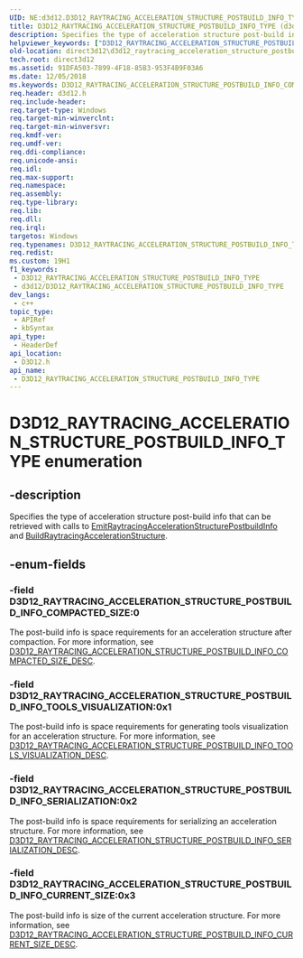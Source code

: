 ```yaml
---
UID: NE:d3d12.D3D12_RAYTRACING_ACCELERATION_STRUCTURE_POSTBUILD_INFO_TYPE
title: D3D12_RAYTRACING_ACCELERATION_STRUCTURE_POSTBUILD_INFO_TYPE (d3d12.h)
description: Specifies the type of acceleration structure post-build info that can be retrieved with calls to EmitRaytracingAccelerationStructurePostbuildInfo and BuildRaytracingAccelerationStructure.
helpviewer_keywords: ["D3D12_RAYTRACING_ACCELERATION_STRUCTURE_POSTBUILD_INFO_COMPACTED_SIZE","D3D12_RAYTRACING_ACCELERATION_STRUCTURE_POSTBUILD_INFO_CURRENT_SIZE","D3D12_RAYTRACING_ACCELERATION_STRUCTURE_POSTBUILD_INFO_SERIALIZATION","D3D12_RAYTRACING_ACCELERATION_STRUCTURE_POSTBUILD_INFO_TOOLS_VISUALIZATION","D3D12_RAYTRACING_ACCELERATION_STRUCTURE_POSTBUILD_INFO_TYPE","D3D12_RAYTRACING_ACCELERATION_STRUCTURE_POSTBUILD_INFO_TYPE enumeration","d3d12/D3D12_RAYTRACING_ACCELERATION_STRUCTURE_POSTBUILD_INFO_COMPACTED_SIZE","d3d12/D3D12_RAYTRACING_ACCELERATION_STRUCTURE_POSTBUILD_INFO_CURRENT_SIZE","d3d12/D3D12_RAYTRACING_ACCELERATION_STRUCTURE_POSTBUILD_INFO_SERIALIZATION","d3d12/D3D12_RAYTRACING_ACCELERATION_STRUCTURE_POSTBUILD_INFO_TOOLS_VISUALIZATION","d3d12/D3D12_RAYTRACING_ACCELERATION_STRUCTURE_POSTBUILD_INFO_TYPE","direct3d12.d3d12_raytracing_acceleration_structure_postbuild_info_type"]
old-location: direct3d12\d3d12_raytracing_acceleration_structure_postbuild_info_type.htm
tech.root: direct3d12
ms.assetid: 91DFA503-7899-4F18-85B3-953F4B9F03A6
ms.date: 12/05/2018
ms.keywords: D3D12_RAYTRACING_ACCELERATION_STRUCTURE_POSTBUILD_INFO_COMPACTED_SIZE, D3D12_RAYTRACING_ACCELERATION_STRUCTURE_POSTBUILD_INFO_CURRENT_SIZE, D3D12_RAYTRACING_ACCELERATION_STRUCTURE_POSTBUILD_INFO_SERIALIZATION, D3D12_RAYTRACING_ACCELERATION_STRUCTURE_POSTBUILD_INFO_TOOLS_VISUALIZATION, D3D12_RAYTRACING_ACCELERATION_STRUCTURE_POSTBUILD_INFO_TYPE, D3D12_RAYTRACING_ACCELERATION_STRUCTURE_POSTBUILD_INFO_TYPE enumeration, d3d12/D3D12_RAYTRACING_ACCELERATION_STRUCTURE_POSTBUILD_INFO_COMPACTED_SIZE, d3d12/D3D12_RAYTRACING_ACCELERATION_STRUCTURE_POSTBUILD_INFO_CURRENT_SIZE, d3d12/D3D12_RAYTRACING_ACCELERATION_STRUCTURE_POSTBUILD_INFO_SERIALIZATION, d3d12/D3D12_RAYTRACING_ACCELERATION_STRUCTURE_POSTBUILD_INFO_TOOLS_VISUALIZATION, d3d12/D3D12_RAYTRACING_ACCELERATION_STRUCTURE_POSTBUILD_INFO_TYPE, direct3d12.d3d12_raytracing_acceleration_structure_postbuild_info_type
req.header: d3d12.h
req.include-header: 
req.target-type: Windows
req.target-min-winverclnt: 
req.target-min-winversvr: 
req.kmdf-ver: 
req.umdf-ver: 
req.ddi-compliance: 
req.unicode-ansi: 
req.idl: 
req.max-support: 
req.namespace: 
req.assembly: 
req.type-library: 
req.lib: 
req.dll: 
req.irql: 
targetos: Windows
req.typenames: D3D12_RAYTRACING_ACCELERATION_STRUCTURE_POSTBUILD_INFO_TYPE
req.redist: 
ms.custom: 19H1
f1_keywords:
 - D3D12_RAYTRACING_ACCELERATION_STRUCTURE_POSTBUILD_INFO_TYPE
 - d3d12/D3D12_RAYTRACING_ACCELERATION_STRUCTURE_POSTBUILD_INFO_TYPE
dev_langs:
 - c++
topic_type:
 - APIRef
 - kbSyntax
api_type:
 - HeaderDef
api_location:
 - D3D12.h
api_name:
 - D3D12_RAYTRACING_ACCELERATION_STRUCTURE_POSTBUILD_INFO_TYPE
---
```


# D3D12_RAYTRACING_ACCELERATION_STRUCTURE_POSTBUILD_INFO_TYPE enumeration


## -description

Specifies the type of acceleration structure post-build info that can be retrieved with calls to <a href="/windows/desktop/api/d3d12/nf-d3d12-id3d12graphicscommandlist4-emitraytracingaccelerationstructurepostbuildinfo">EmitRaytracingAccelerationStructurePostbuildInfo</a> and  <a href="/windows/desktop/api/d3d12/nf-d3d12-id3d12graphicscommandlist4-buildraytracingaccelerationstructure">BuildRaytracingAccelerationStructure</a>.

## -enum-fields

### -field D3D12_RAYTRACING_ACCELERATION_STRUCTURE_POSTBUILD_INFO_COMPACTED_SIZE:0

The post-build info is space requirements for an acceleration structure after compaction. For more information, see <a href="/windows/desktop/api/d3d12/ns-d3d12-d3d12_raytracing_acceleration_structure_postbuild_info_compacted_size_desc">D3D12_RAYTRACING_ACCELERATION_STRUCTURE_POSTBUILD_INFO_COMPACTED_SIZE_DESC</a>.

### -field D3D12_RAYTRACING_ACCELERATION_STRUCTURE_POSTBUILD_INFO_TOOLS_VISUALIZATION:0x1

The post-build info is space requirements for generating tools visualization for an acceleration structure. For more information, see <a href="/windows/desktop/api/d3d12/ns-d3d12-d3d12_raytracing_acceleration_structure_postbuild_info_tools_visualization_desc">D3D12_RAYTRACING_ACCELERATION_STRUCTURE_POSTBUILD_INFO_TOOLS_VISUALIZATION_DESC</a>.

### -field D3D12_RAYTRACING_ACCELERATION_STRUCTURE_POSTBUILD_INFO_SERIALIZATION:0x2

The post-build info is space requirements for serializing an acceleration structure. For more information, see <a href="/windows/desktop/api/d3d12/ns-d3d12-d3d12_raytracing_acceleration_structure_postbuild_info_serialization_desc">D3D12_RAYTRACING_ACCELERATION_STRUCTURE_POSTBUILD_INFO_SERIALIZATION_DESC</a>.

### -field D3D12_RAYTRACING_ACCELERATION_STRUCTURE_POSTBUILD_INFO_CURRENT_SIZE:0x3

The post-build info is size of the current acceleration structure. For more information, see <a href="/windows/desktop/api/d3d12/ns-d3d12-d3d12_raytracing_acceleration_structure_postbuild_info_current_size_desc">D3D12_RAYTRACING_ACCELERATION_STRUCTURE_POSTBUILD_INFO_CURRENT_SIZE_DESC</a>.
